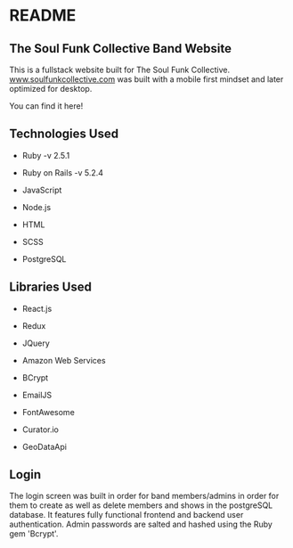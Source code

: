 # README

## The Soul Funk Collective Band Website

This is a fullstack website built for The Soul Funk Collective.
www.soulfunkcollective.com was built with a mobile first mindset and later optimized for desktop.

You can find it here!

## Technologies Used

* Ruby -v 2.5.1

* Ruby on Rails -v 5.2.4

* JavaScript

* Node.js

* HTML

* SCSS

* PostgreSQL

## Libraries Used

* React.js

* Redux

* JQuery

* Amazon Web Services

* BCrypt

* EmailJS

* FontAwesome

* Curator.io

* GeoDataApi

## Login

The login screen was built in order for band members/admins in order for them to create as well as delete members and shows in the postgreSQL database. It features fully functional frontend and backend user authentication. Admin passwords are salted and hashed using the Ruby gem 'Bcrypt'.

